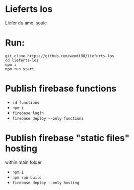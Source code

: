 # Lieferts los
Liefer du amol soule

# Run:
```
git clone https://github.com/wendt88/lieferts-los
cd lieferts-los
npm i
npm run start
```

# Publish firebase functions
- `cd functions`
- `npm i`
- `firebase login`
- `firebase deploy --only functions`

# Publish firebase "static files" hosting
within main folder
- `npm i`
- `npm run build`
- `firebase deploy --only hosting`
